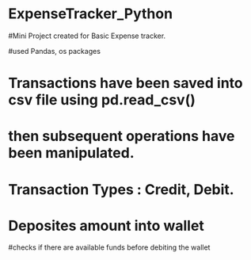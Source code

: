# ExpenseTracker_Python
#Mini Project created for Basic Expense tracker.

#used Pandas, os packages

# Transactions have been saved into csv file using pd.read_csv()
# then subsequent operations have been manipulated.

# Transaction Types : Credit, Debit.
# Deposites amount into wallet
#checks if there are available funds before debiting the wallet

